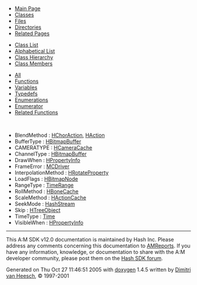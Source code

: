 <div class="tabs">

- [Main Page](index.md)
- <span id="current">[Classes](annotated.md)</span>
- [Files](files.md)
- [Directories](dirs.md)
- [Related Pages](pages.md)

</div>

<div class="tabs">

- [Class List](annotated.md)
- [Alphabetical List](classes.md)
- [Class Hierarchy](hierarchy.md)
- <span id="current">[Class Members](functions.md)</span>

</div>

<div class="tabs">

- [All](functions.md)
- [Functions](functions_func.md)
- [Variables](functions_vars.md)
- [Typedefs](functions_type.md)
- <span id="current">[Enumerations](functions_enum.md)</span>
- [Enumerator](functions_eval.md)
- [Related Functions](functions_rela.md)

</div>

 

- BlendMethod : <a href="classHChorAction.md#a83281640c5167f2fe04b57e79f15ebe" class="el">HChorAction</a>, <a href="classHAction.md#a83281640c5167f2fe04b57e79f15ebe" class="el">HAction</a>
- BufferType : <a href="classHBitmapBuffer.md#6bdf0c91f27cb5f76edc6886eb10f419" class="el">HBitmapBuffer</a>
- CAMERATYPE : <a href="classHCameraCache.md#ad4273093aee1f495514870f521f23ac" class="el">HCameraCache</a>
- ChannelType : <a href="classHBitmapBuffer.md#d554a7dc176ab0ceadbb9ee4a647c3d2" class="el">HBitmapBuffer</a>
- DrawWhen : <a href="classHPropertyInfo.md#938bb49d7705f658d715e113fbec5a3b" class="el">HPropertyInfo</a>
- FrameError : <a href="classMCDriver.md#90bf8504e8b4c8625619070673984317" class="el">MCDriver</a>
- InterpolationMethod : <a href="classHRotateProperty.md#0b60c47f6ea3ec8602efa327d93c315a" class="el">HRotateProperty</a>
- LoadFlags : <a href="classHBitmapNode.md#a481861fff87f0ebf88ec15d9e206f90" class="el">HBitmapNode</a>
- RangeType : <a href="classTimeRange.md#066dddcb7c14ac5b7d9d72ed110d49aa" class="el">TimeRange</a>
- RollMethod : <a href="classHBoneCache.md#b4d8902602dd5b62f5b3733df915f51d" class="el">HBoneCache</a>
- ScaleMethod : <a href="classHActionCache.md#26c68939b4bcb5192a7cead4484029b0" class="el">HActionCache</a>
- SeekMode : <a href="classHashStream.md#a3642d2e14408dd483bffb854fd85a2c" class="el">HashStream</a>
- Skip : <a href="classHTreeObject.md#72ef2b9b6965d078e3c7f95487a82d1c" class="el">HTreeObject</a>
- TimeType : <a href="classTime.md#2505397568be968e5f1271c5fd619434" class="el">Time</a>
- VisibleWhen : <a href="classHPropertyInfo.md#c466cc39b9102b48474e59155142691c" class="el">HPropertyInfo</a>

------------------------------------------------------------------------

<span class="small">This A:M SDK v12.0 documentation is maintained by Hash Inc. Please address any comments concerning this documentation to [AMReports](http://www.hash.com/reports). If you have any information, knowledge, or documentation to share with the A:M developer community, please post them on the [Hash SDK forum](http://www.hash.com/forums/index.php?showforum=11).</span>

Generated on Thu Oct 27 11:46:51 2005 with [<span class="image placeholder" original-image-src="doxygen.png" original-image-title="" height="45" width="100" align="middle" border="0">doxygen</span>](http://www.doxygen.org/index.html) 1.4.5 written by [Dimitri van Heesch](mailto:dimitri@stack.nl), © 1997-2001
